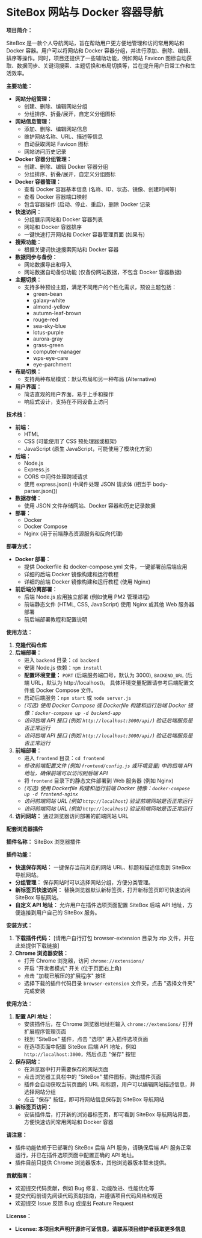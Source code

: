 # SiteBox 网站与 Docker 容器导航

**项目简介：**

SiteBox 是一款个人导航网站，旨在帮助用户更方便地管理和访问常用网站和 Docker 容器。用户可以将网站和 Docker 容器分组，并进行添加、删除、编辑、排序等操作。同时，项目还提供了一些辅助功能，例如网站 Favicon 图标自动获取、数据同步、关键词搜索、主题切换和布局切换等，旨在提升用户日常工作和生活效率。

**主要功能：**

*   **网站分组管理：**
    *   创建、删除、编辑网站分组
    *   分组排序、折叠/展开，自定义分组图标
*   **网站信息管理：**
    *   添加、删除、编辑网站信息
    *   维护网站名称、URL、描述等信息
    *   自动获取网站 Favicon 图标
    *   网站访问历史记录
*   **Docker 容器分组管理：**
    *   创建、删除、编辑 Docker 容器分组
    *   分组排序、折叠/展开，自定义分组图标
*   **Docker 容器管理：**
    *   查看 Docker 容器基本信息 (名称、ID、状态、镜像、创建时间等)
    *   查看 Docker 容器端口映射
    *   包含容器操作 (启动、停止、重启)，删除 Docker 记录
*   **快速访问：**
    *   分组展示网站和 Docker 容器列表
    *   网站和 Docker 容器排序
    *   一键快速打开网站和 Docker 容器管理页面 (如果有)
*   **搜索功能：**
    *   根据关键词快速搜索网站和 Docker 容器 
*   **数据同步与备份：**
    *   网站数据导出和导入
    *   网站数据自动备份功能 (仅备份网站数据，不包含 Docker 容器数据)
*   **主题切换：**
    *   支持多种预设主题，满足不同用户的个性化需求，预设主题包括：
        *   green-bean
        *   galaxy-white
        *   almond-yellow
        *   autumn-leaf-brown
        *   rouge-red
        *   sea-sky-blue
        *   lotus-purple
        *   aurora-gray
        *   grass-green
        *   computer-manager
        *   wps-eye-care
        *   eye-parchment
*   **布局切换：**
    *   支持两种布局模式：默认布局和另一种布局 (Alternative)
*   **用户界面：**
    *   简洁直观的用户界面，易于上手和操作
    *   响应式设计，支持在不同设备上访问

**技术栈：**

*   **前端：**
    *   HTML
    *   CSS (可能使用了 CSS 预处理器或框架)
    *   JavaScript (原生 JavaScript，可能使用了模块化方案)
*   **后端：**
    *   Node.js
    *   Express.js
    *   CORS 中间件处理跨域请求
    *   使用 express.json() 中间件处理 JSON 请求体 (相当于 body-parser.json())
*   **数据存储：**
    *   使用 JSON 文件存储网站、Docker 容器和历史记录数据
*   **部署：**
    *   Docker
    *   Docker Compose
    *   Nginx (用于前端静态资源服务和反向代理)

**部署方式：**

*   **Docker 部署：**
    *   提供 Dockerfile 和 docker-compose.yml 文件，一键部署前后端应用
    *   详细的后端 Docker 镜像构建和运行教程
    *   详细的前端 Docker 镜像构建和运行教程 (使用 Nginx)
*   **前后端分离部署：**
    *   后端 Node.js 应用独立部署 (例如使用 PM2 管理进程)
    *   前端静态文件 (HTML, CSS, JavaScript) 使用 Nginx 或其他 Web 服务器部署
    *   前后端部署教程和配置说明

**使用方法：**

1.  **克隆代码仓库**
2.  **后端部署：**
    *   进入 `backend` 目录：`cd backend`
    *   安装 Node.js 依赖：`npm install`
    *   **配置环境变量：**  `PORT` (后端服务端口号，默认为 3000), `BACKEND_URL` (后端 URL，默认为 http://localhost)。  具体环境变量配置请参考后端配置文件或 Docker Compose 文件。
    *   启动后端服务：`npm start` 或 `node server.js`
    *   *(可选) 使用 Docker Compose 或 Dockerfile 构建和运行后端 Docker 镜像：`docker-compose up -d backend-app`*
    *   *访问后端 API 接口 (例如 `http://localhost:3000/api/`) 验证后端服务是否正常运行*
    *   *访问后端 API 接口 (例如 `http://localhost:3000/api/`) 验证后端服务是否正常运行*
3.  **前端部署：**
    *   进入 `frontend` 目录：`cd frontend`
    *   *修改前端配置文件 (例如 `frontend/config.js` 或环境变量) 中的后端 API 地址，确保前端可以访问到后端 API*
    *   将 `frontend` 目录下的静态文件部署到 Web 服务器 (例如 Nginx)
    *   *(可选) 使用 Dockerfile 构建和运行前端 Docker 镜像：`docker-compose up -d frontend-nginx`*
    *   *访问前端网站 URL (例如 `http://localhost`) 验证前端网站是否正常运行*
    *   *访问前端网站 URL (例如 `http://localhost`) 验证前端网站是否正常运行*
4.  **访问网站：**  通过浏览器访问部署的前端网站 URL

**配套浏览器插件**

**插件名称：** SiteBox 浏览器插件

**插件功能：**

*   **快速保存网站：**  一键保存当前浏览的网站 URL、标题和描述信息到 SiteBox 导航网站。
*   **分组管理：**  保存网站时可以选择网站分组，方便分类管理。
*   **新标签页快速访问：**  替换浏览器默认新标签页，打开新标签页即可快速访问 SiteBox 导航网站。
*   **自定义 API 地址：**  允许用户在插件选项页面配置 SiteBox 后端 API 地址，方便连接到用户自己的 SiteBox 服务。

**安装方式：**

1.  **下载插件代码：**  [请用户自行打包 browser-extension 目录为 zip 文件，并在此处提供下载链接]
2.  **Chrome 浏览器安装：**
    *   打开 Chrome 浏览器，访问 `chrome://extensions/`
    *   开启 "开发者模式" 开关 (位于页面右上角)
    *   点击 "加载已解压的扩展程序" 按钮
    *   选择下载的插件代码目录 `browser-extension` 文件夹，点击 "选择文件夹" 完成安装

**使用方法：**

1.  **配置 API 地址：**
    *   安装插件后，在 Chrome 浏览器地址栏输入 `chrome://extensions/` 打开扩展程序管理页面
    *   找到 "SiteBox" 插件，点击 "选项" 进入插件选项页面
    *   在选项页面中配置 SiteBox 后端 API 地址，例如 `http://localhost:3000`，然后点击 "保存" 按钮
2.  **保存网站：**
    *   在浏览器中打开需要保存的网站页面
    *   点击浏览器工具栏中的 "SiteBox" 插件图标，弹出插件页面
    *   插件会自动获取当前页面的 URL 和标题，用户可以编辑网站描述信息，并选择网站分组
    *   点击 "保存" 按钮，即可将网站信息保存到 SiteBox 导航网站
3.  **新标签页访问：**
    *   安装插件后，打开新的浏览器标签页，即可看到 SiteBox 导航网站界面，方便快速访问常用网站和 Docker 容器

**请注意：**

*   插件功能依赖于已部署的 SiteBox 后端 API 服务，请确保后端 API 服务正常运行，并已在插件选项页面中配置正确的 API 地址。
*   插件目前只提供 Chrome 浏览器版本，其他浏览器版本暂未提供。


**贡献指南：**

*   欢迎提交代码贡献，例如 Bug 修复、功能改进、性能优化等
*   提交代码前请先阅读代码贡献指南，并遵循项目代码风格和规范
*   欢迎提交 Issue 反馈 Bug 或提出 Feature Request

**License：**

*   **License: 本项目未声明开源许可证信息，请联系项目维护者获取更多信息**